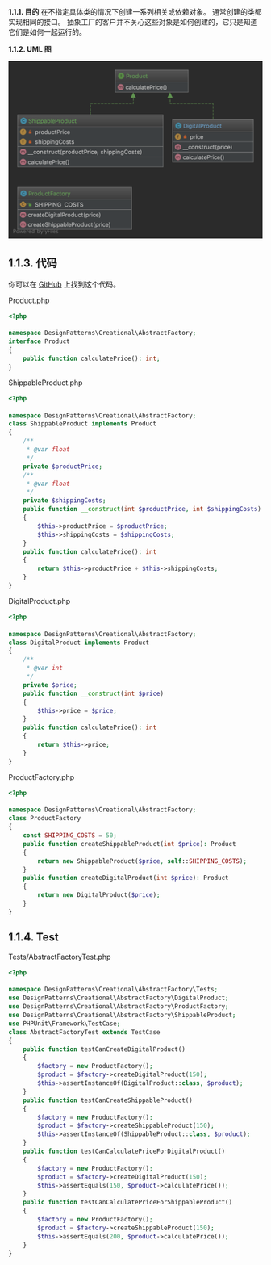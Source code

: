 **1.1.1. 目的**
在不指定具体类的情况下创建一系列相关或依赖对象。 通常创建的类都实现相同的接口。 抽象工厂的客户并不关心这些对象是如何创建的，它只是知道它们是如何一起运行的。

**1.1.2. UML 图**

![](../../images/DesignPatterns/01.png)

## 1.1.3. 代码

你可以在 [GitHub](https://github.com/domnikl/DesignPatternsPHP/tree/master/Creational/AbstractFactory) 上找到这个代码。

Product.php

```php
<?php

namespace DesignPatterns\Creational\AbstractFactory;
interface Product
{
    public function calculatePrice(): int;
}
```

ShippableProduct.php

```php
<?php

namespace DesignPatterns\Creational\AbstractFactory;
class ShippableProduct implements Product
{
    /**
     * @var float
     */
    private $productPrice;
    /**
     * @var float
     */
    private $shippingCosts;
    public function __construct(int $productPrice, int $shippingCosts)
    {
        $this->productPrice = $productPrice;
        $this->shippingCosts = $shippingCosts;
    }
    public function calculatePrice(): int
    {
        return $this->productPrice + $this->shippingCosts;
    }
}
```

DigitalProduct.php

```php
<?php

namespace DesignPatterns\Creational\AbstractFactory;
class DigitalProduct implements Product
{
    /**
     * @var int
     */
    private $price;
    public function __construct(int $price)
    {
        $this->price = $price;
    }
    public function calculatePrice(): int
    {
        return $this->price;
    }
}
```

ProductFactory.php

```php
<?php

namespace DesignPatterns\Creational\AbstractFactory;
class ProductFactory
{
    const SHIPPING_COSTS = 50;
    public function createShippableProduct(int $price): Product
    {
        return new ShippableProduct($price, self::SHIPPING_COSTS);
    }
    public function createDigitalProduct(int $price): Product
    {
        return new DigitalProduct($price);
    }
}
```

## 1.1.4. Test

Tests/AbstractFactoryTest.php

```php
<?php

namespace DesignPatterns\Creational\AbstractFactory\Tests;
use DesignPatterns\Creational\AbstractFactory\DigitalProduct;
use DesignPatterns\Creational\AbstractFactory\ProductFactory;
use DesignPatterns\Creational\AbstractFactory\ShippableProduct;
use PHPUnit\Framework\TestCase;
class AbstractFactoryTest extends TestCase
{
    public function testCanCreateDigitalProduct()
    {
        $factory = new ProductFactory();
        $product = $factory->createDigitalProduct(150);
        $this->assertInstanceOf(DigitalProduct::class, $product);
    }
    public function testCanCreateShippableProduct()
    {
        $factory = new ProductFactory();
        $product = $factory->createShippableProduct(150);
        $this->assertInstanceOf(ShippableProduct::class, $product);
    }
    public function testCanCalculatePriceForDigitalProduct()
    {
        $factory = new ProductFactory();
        $product = $factory->createDigitalProduct(150);
        $this->assertEquals(150, $product->calculatePrice());
    }
    public function testCanCalculatePriceForShippableProduct()
    {
        $factory = new ProductFactory();
        $product = $factory->createShippableProduct(150);
        $this->assertEquals(200, $product->calculatePrice());
    }
}
```

